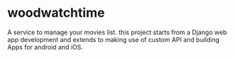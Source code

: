 # woodwatchtime
A service to manage your movies list. this project starts from a Django web app development and extends to making use of custom API and building Apps for android and iOS.
